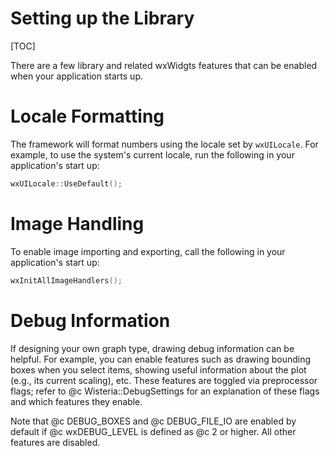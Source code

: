 Setting up the Library
=============================
[TOC]

There are a few library and related wxWidgts features that can be enabled when your application starts up.

Locale Formatting
=============================

The framework will format numbers using the locale set by `wxUILocale`. For example, to use the
system's current locale, run the following in your application's start up:

```cpp
wxUILocale::UseDefault();
```

Image Handling
=============================

To enable image importing and exporting, call the following in your application's start up:

```cpp
wxInitAllImageHandlers();
```

Debug Information
=============================

If designing your own graph type, drawing debug information can be helpful. For example, you can
enable features such as drawing bounding boxes when you select items, showing useful information
about the plot (e.g., its current scaling), etc. These features are toggled via preprocessor flags;
refer to @c Wisteria::DebugSettings for an explanation of these flags and which features they enable.

Note that @c DEBUG_BOXES  and @c DEBUG_FILE_IO are enabled by default if @c wxDEBUG_LEVEL is defined as @c 2 or higher.
All other features are disabled.